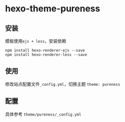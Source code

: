 # hexo-theme-pureness

## 安装

模板使用`ejs + less`，安装依赖

```
npm install hexo-renderer-ejs --save
npm install hexo-renderer-less --save
```

## 使用

修改站点配置文件`_config.yml`，切换主题 `theme: pureness`

## 配置

具体参考 `theme/pureness/_config.yml`
